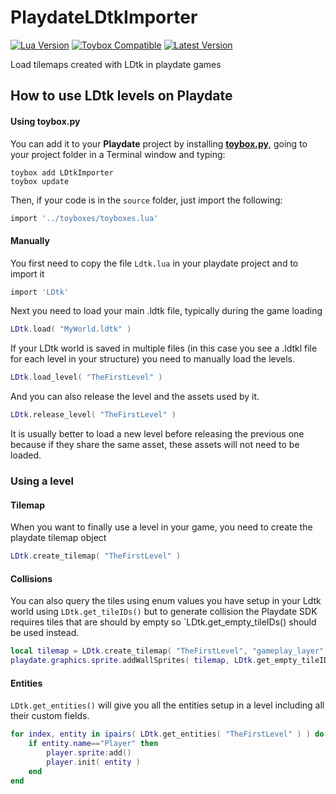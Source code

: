 # PlaydateLDtkImporter

[![Lua Version](https://img.shields.io/badge/Lua-5.4-yellowgreen)](https://lua.org) [![Toybox Compatible](https://img.shields.io/badge/toybox.py-compatible-brightgreen)](https://toyboxpy.io) [![Latest Version](https://img.shields.io/github/v/tag/NicMagnier/PlaydateLDtkImporter)](https://github.com/NicMagnier/PlaydateLDtkImporter/tags)

 Load tilemaps created with LDtk in playdate games

## How to use LDtk levels on Playdate

#### Using toybox.py

You can add it to your **Playdate** project by installing [**toybox.py**](https://toyboxpy.io), going to your project folder in a Terminal window and typing:

```console
toybox add LDtkImporter
toybox update
```

Then, if your code is in the `source` folder, just import the following:

```lua
import '../toyboxes/toyboxes.lua'
```

#### Manually

You first need to copy the file `Ldtk.lua` in your playdate project and to import it

```lua
import 'LDtk'
```

Next you need to load your main .ldtk file, typically during the game loading
```lua
LDtk.load( "MyWorld.ldtk" )
```

If your LDtk world is saved in multiple files (in this case you see a .ldtkl file for each level in your structure) you need to manually load the levels.
```lua
LDtk.load_level( "TheFirstLevel" )
```

And you can also release the level and the assets used by it.
```lua
LDtk.release_level( "TheFirstLevel" )
```

It is usually better to load a new level before releasing the previous one because if they share the same asset, these assets will not need to be loaded.


### Using a level

#### Tilemap
When you want to finally use a level in your game, you need to create the playdate tilemap object
```lua
LDtk.create_tilemap( "TheFirstLevel" ) 
```

#### Collisions
You can also query the tiles using enum values you have setup in your Ldtk world using `LDtk.get_tileIDs()` but to generate collision the Playdate SDK requires tiles that are should by empty so `LDtk.get_empty_tileIDs() should be used instead.
```lua
local tilemap = LDtk.create_tilemap( "TheFirstLevel", "gameplay_layer" ) 
playdate.graphics.sprite.addWallSprites( tilemap, LDtk.get_empty_tileIDs( "TheFirstLevel", "Solid", "gameplay_layer") )
```

#### Entities
`LDtk.get_entities()` will give you all the entities setup in a level including all their custom fields.

```lua
for index, entity in ipairs( LDtk.get_entities( "TheFirstLevel" ) ) do
	if entity.name=="Player" then
		player.sprite:add()
		player.init( entity )
	end
end
```
